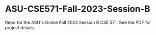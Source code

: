 # ASU-CSE571-Fall-2023-Session-B
Repo for the ASU's Online Fall 2023 Session B CSE 571.
See the PDF for project details.
